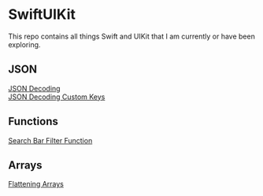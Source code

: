 # SwiftUIKit

This repo contains all things Swift and UIKit that I am currently or have been exploring.

## JSON </br> 
[JSON Decoding](JSON/JSONDecoding.md) </br>
[JSON Decoding Custom Keys](JSON/JSONCustomKeys.md)

## Functions
[Search Bar Filter Function](HelperFunctions/SearchBarFilter.md)

## Arrays
[Flattening Arrays](Arrays/FlatteningArrays.md)
